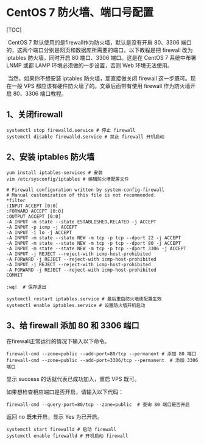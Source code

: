 # CentOS 7 防火墙、端口号配置

[TOC]

​	CentOS 7 默认使用的是firewall作为防火墙，默认是没有开启 80、3306 端口的，这两个端口分别是网页和数据库所需要的端口。以下教程是把 firewall 改为 iptables 防火墙，同时开启 80 端口、3306 端口。这是在 CentOS 7 系统中布署 LNMP 或都 LAMP 环境必须做的一步设置，否则 Web 环境无法使用。

​        当然，如果你不想安装 iptables 防火墙，那直接做关闭 firewall 这一步既可。现在一般 VPS 都应该有硬件防火墙了的。文章后面带有使用 firewall 作为防火墙开启 80、3306 端口教程。

## 1、关闭firewall

```
systemctl stop firewalld.service # 停止 firewall
systemctl disable firewalld.service # 禁止 firewall 开机启动
```

## 2、安装 iptables 防火墙

```
yum install iptables-services # 安装
vim /etc/sysconfig/iptables # 编辑防火墙配置文件

# Firewall configuration written by system-config-firewall
# Manual customization of this file is not recommended.
*filter
:INPUT ACCEPT [0:0]
:FORWARD ACCEPT [0:0]
:OUTPUT ACCEPT [0:0]
-A INPUT -m state --state ESTABLISHED,RELATED -j ACCEPT
-A INPUT -p icmp -j ACCEPT
-A INPUT -i lo -j ACCEPT
-A INPUT -m state --state NEW -m tcp -p tcp --dport 22 -j ACCEPT
-A INPUT -m state --state NEW -m tcp -p tcp --dport 80 -j ACCEPT
-A INPUT -m state --state NEW -m tcp -p tcp --dport 3306 -j ACCEPT
-A INPUT -j REJECT --reject-with icmp-host-prohibited
-A FORWARD -j REJECT --reject-with icmp-host-prohibited
-A INPUT -j REJECT --reject-with icmp-host-prohibited
-A FORWARD -j REJECT --reject-with icmp-host-prohibited
COMMIT

:wq!  # 保存退出

systemctl restart iptables.service # 最后重启防火墙使配置生效
systemctl enable iptables.service # 设置防火墙开机启动

```

## 3、给 firewall 添加 80 和 3306 端口

在firewall正常运行的情况下输入以下命令。

```
firewall-cmd --zone=public --add-port=80/tcp --permanent # 添加 80 端口
firewall-cmd --zone=public --add-port=3306/tcp --permanent  # 添加 3306 端口
```

显示 success 的话就代表已成功加入，重启 VPS 既可。

如果想检查相应端口是否开启，请输入以下代码：

```
firewall-cmd --query-port=80/tcp --zone=public  # 查询 80 端口是否开启
```

返回 no 既未开启，显示 Yes 为已开启。

```
systemctl start firewalld # 启动 firewall
systemctl enable firewalld # 开机启动 firewall
```




